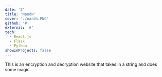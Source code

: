 ```yaml
---
date: '2'
title: 'NandN'
cover: './nandn.PNG'
github: '#'
external: '#'
tech:
  - React.js
  - Flask
  - Python
showInProjects: false
---
```


This is an encryption and decryption website that takes in a string and does some magic.
